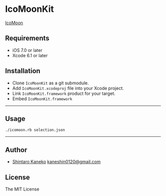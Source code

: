 # IcoMoonKit

[IcoMoon](https://icomoon.io)


## Requirements

- iOS 7.0 or later
- Xcode 6.1 or later


## Installation

- Clone `IcoMoonKit` as a git submodule.
- Add `IcoMoonKit.xcodeproj` file into your Xcode project.
- Link `IcoMoonKit.framework` product for your target.
- Embed `IcoMoonKit.framework`


----

## Usage

```
./icomoon.rb selection.json
```


----

## Author

- [Shintaro Kaneko](https://github.com/kaneshin) <kaneshin0120@gmail.com>


## License

The MIT License

